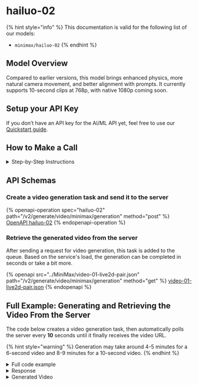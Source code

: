 # hailuo-02

{% hint style="info" %}
This documentation is valid for the following list of our models:

* `minimax/hailuo-02`
{% endhint %}

## Model Overview

Compared to earlier versions, this model brings enhanced physics, more natural camera movement, and better alignment with prompts. It currently supports 10-second clips at 768p, with native 1080p coming soon.

## Setup your API Key

If you don’t have an API key for the AI/ML API yet, feel free to use our [Quickstart guide](https://docs.aimlapi.com/quickstart/setting-up).

## How to Make a Call

<details>

<summary>Step-by-Step Instructions</summary>

Generating a video using this model involves sequentially calling two endpoints:&#x20;

* The first one is for creating and sending a video generation task to the server (returns a generation ID).
* The second one is for requesting the generated video from the server using the generation ID received from the first endpoint.&#x20;

Below, you can find two corresponding API schemas and an example with both endpoint calls.

</details>

## API Schemas

### Create a video generation task and send it to the server

{% openapi-operation spec="hailuo-02" path="/v2/generate/video/minimax/generation" method="post" %}
[OpenAPI hailuo-02](https://raw.githubusercontent.com/aimlapi/api-docs/refs/heads/main/docs/api-references/video-models/MiniMax/hailuo-02.json)
{% endopenapi-operation %}

### Retrieve the generated video from the server

After sending a request for video generation, this task is added to the queue. Based on the service's load, the generation can be completed in seconds or take a bit more.&#x20;

{% openapi src="../MiniMax/video-01-live2d-pair.json" path="/v2/generate/video/minimax/generation" method="get" %}
[video-01-live2d-pair.json](../MiniMax/video-01-live2d-pair.json)
{% endopenapi %}

## Full Example: Generating and Retrieving the Video From the Server

The code below creates a video generation task, then automatically polls the server every **10** seconds until it finally receives the video URL.

{% hint style="warning" %}
Generation may take around 4-5 minutes for a 6-second video and 8-9 minutes for a 10-second video.
{% endhint %}

<details>

<summary>Full code example</summary>

{% code overflow="wrap" %}
```python
import requests
import time

# Insert your AIML API Key instead of <YOUR_AIMLAPI_KEY>:
base_url = "https://api.aimlapi.com/v2"
api_key = "<YOUR_AIMLAPI_KEY>"

# Creating and sending a video generation task to the server
def generate_video():
    url = f"{base_url}/generate/video/minimax/generation"
    headers = {
        "Authorization": f"Bearer {api_key}",
        "Content-Type": "application/json"
    }

    data = {
        "model": "minimax/hailuo-02",
        "prompt": "Mona Lisa puts on glasses with her hands.",
        "first_frame_image": "https://s2-111386.kwimgs.com/bs2/mmu-aiplatform-temp/kling/20240620/1.jpeg"      
    }
 
    response = requests.post(url, json=data, headers=headers)
    
    if response.status_code >= 400:
        print(f"Error: {response.status_code} - {response.text}")
    else:
        response_data = response.json()
        return response_data
    

# Requesting the result of the task from the server using the generation_id
def get_video(gen_id):
    url = f"{base_url}/generate/video/minimax/generation"
    params = {
        "generation_id": gen_id,
    }
    
    headers = {
        "Authorization": f"Bearer {api_key}", 
        "Content-Type": "application/json"
        }

    response = requests.get(url, params=params, headers=headers)
    # print("Generation:", response.json())
    return response.json()



def main():
     # Running video generation and getting a task id
    gen_response = generate_video()
    print(gen_response)
    gen_id = gen_response.get("generation_id")
    print("Gen_ID:  ", gen_id)

    # Trying to retrieve the video from the server every 10 sec
    if gen_id:
        start_time = time.time()

        timeout = 1000
        while time.time() - start_time < timeout:
            response_data = get_video(gen_id)

            if response_data is None:
                print("Error: No response from API")
                break
        
            status = response_data.get("status")
            print("Status:", status)

            if status == "waiting" or status == "active" or  status == "queued" or status == "generating":
                print("Still waiting... Checking again in 10 seconds.")
                time.sleep(10)
            else:
                print("Processing complete:/n", response_data)
                return response_data
   
        print("Timeout reached. Stopping.")
        return None     


if __name__ == "__main__":
    main()
```
{% endcode %}

</details>

<details>

<summary>Response</summary>

{% code overflow="wrap" %}
```json5
{'generation_id': '282052359471184', 'status': 'queued'}
Gen_ID:   282052359471184
Status: queued
Still waiting... Checking again in 10 seconds.
Status: queued
Still waiting... Checking again in 10 seconds.
Status: queued
Still waiting... Checking again in 10 seconds.
Status: queued
Still waiting... Checking again in 10 seconds.
Status: queued
Still waiting... Checking again in 10 seconds.
Status: queued
Still waiting... Checking again in 10 seconds.
Status: generating
Still waiting... Checking again in 10 seconds.
Status: generating
Still waiting... Checking again in 10 seconds.
Status: generating
Still waiting... Checking again in 10 seconds.
Status: generating
Still waiting... Checking again in 10 seconds.
Status: generating
Still waiting... Checking again in 10 seconds.
Status: generating
Still waiting... Checking again in 10 seconds.
Status: generating
Still waiting... Checking again in 10 seconds.
Status: generating
Still waiting... Checking again in 10 seconds.
Status: generating
Still waiting... Checking again in 10 seconds.
Status: generating
Still waiting... Checking again in 10 seconds.
Status: generating
Still waiting... Checking again in 10 seconds.
Status: generating
Still waiting... Checking again in 10 seconds.
Status: generating
Still waiting... Checking again in 10 seconds.
Status: generating
Still waiting... Checking again in 10 seconds.
Status: generating
Still waiting... Checking again in 10 seconds.
Status: generating
Still waiting... Checking again in 10 seconds.
Status: generating
Still waiting... Checking again in 10 seconds.
Status: generating
Still waiting... Checking again in 10 seconds.
Status: completed
Processing complete:/n {'id': '282052359471184', 'status': 'completed', 'video': {'url': 'https://cdn.aimlapi.com/whale/inference_output%2Fvideo%2F2025-06-20%2Fff397144-0af8-4c32-a157-b60b1e05ed32%2Foutput.mp4?Expires=1750446300&OSSAccessKeyId=LTAI5tAmwsjSaaZVA6cEFAUu&Signature=hNtlgGPljugZ1uxDyRPXRCBS%2B1Y%3D'}}
```
{% endcode %}

</details>

<details>

<summary>Generated Video</summary>

**Original**: [768x1142](https://drive.google.com/file/d/1l4R2YH2jowZR1Brgbrg3wQYqip3bFtMu/view?usp=sharing)

**Low-res GIF preview**:

<figure><img src="../../../.gitbook/assets/minimax-hailuo-02-preview.gif" alt=""><figcaption></figcaption></figure>

</details>
